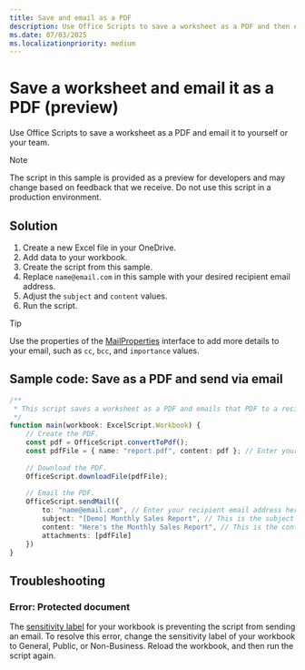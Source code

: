 ```yaml
---
title: Save and email as a PDF
description: Use Office Scripts to save a worksheet as a PDF and then email that PDF.
ms.date: 07/03/2025
ms.localizationpriority: medium
---
```


# Save a worksheet and email it as a PDF (preview)

Use Office Scripts to save a worksheet as a PDF and email it to yourself or your team.

> [!NOTE]
> The script in this sample is provided as a preview for developers and may change based on feedback that we receive. Do not use this script in a production environment.

## Solution

1. Create a new Excel file in your OneDrive.
1. Add data to your workbook.
1. Create the script from this sample.
1. Replace `name@email.com` in this sample with your desired recipient email address.
1. Adjust the `subject` and `content` values.
1. Run the script.

> [!TIP]
> Use the properties of the [MailProperties](/javascript/api/office-scripts/excelscript/global.officescript.mailproperties) interface to add more details to your email, such as `cc`, `bcc`, and `importance` values.

## Sample code: Save as a PDF and send via email

```TypeScript
/**
 * This script saves a worksheet as a PDF and emails that PDF to a recipient.
 */
function main(workbook: ExcelScript.Workbook) {    
    // Create the PDF.
    const pdf = OfficeScript.convertToPdf();
    const pdfFile = { name: "report.pdf", content: pdf }; // Enter your desired PDF name here.
    
    // Download the PDF.
    OfficeScript.downloadFile(pdfFile);
    
    // Email the PDF.
    OfficeScript.sendMail({
        to: "name@email.com", // Enter your recipient email address here.
        subject: "[Demo] Monthly Sales Report", // This is the subject of your email.
        content: "Here's the Monthly Sales Report", // This is the content within your email.
        attachments: [pdfFile]
    })    
}
```

## Troubleshooting

### Error: Protected document

The [sensitivity label](https://support.microsoft.com/office/apply-sensitivity-labels-to-your-files-2f96e7cd-d5a4-403b-8bd7-4cc636bae0f9) for your workbook is preventing the script from sending an email. To resolve this error, change the sensitivity label of your workbook to General, Public, or Non-Business. Reload the workbook, and then run the script again.

